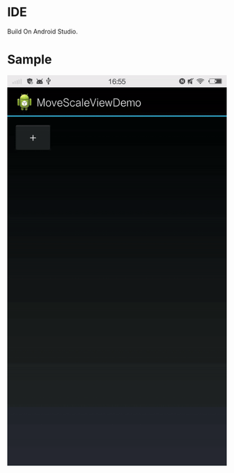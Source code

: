 # IDE
Build On Android Studio.

# Sample
![image](https://github.com/CrawlerChaos/MoveScaleRotateView/blob/master/demo.gif)
